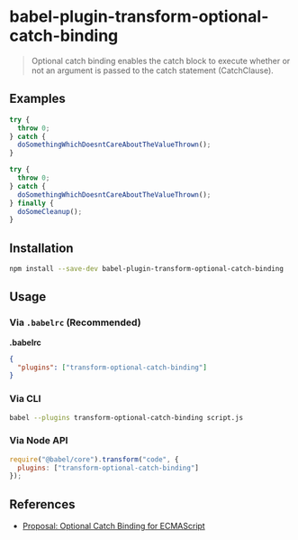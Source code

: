 # babel-plugin-transform-optional-catch-binding

> Optional catch binding enables the catch block to execute whether or not an argument is passed to the catch statement (CatchClause).


## Examples

```js
try {
  throw 0;
} catch {
  doSomethingWhichDoesntCareAboutTheValueThrown();
}
```

```js
try {
  throw 0;
} catch {
  doSomethingWhichDoesntCareAboutTheValueThrown();
} finally {
  doSomeCleanup();
}
```


## Installation

```sh
npm install --save-dev babel-plugin-transform-optional-catch-binding
```

## Usage

### Via `.babelrc` (Recommended)

**.babelrc**

```json
{
  "plugins": ["transform-optional-catch-binding"]
}
```

### Via CLI

```sh
babel --plugins transform-optional-catch-binding script.js
```

### Via Node API

```javascript
require("@babel/core").transform("code", {
  plugins: ["transform-optional-catch-binding"]
});
```

## References
- [Proposal: Optional Catch Binding for ECMAScript](https://github.com/babel/proposals/issues/7)

